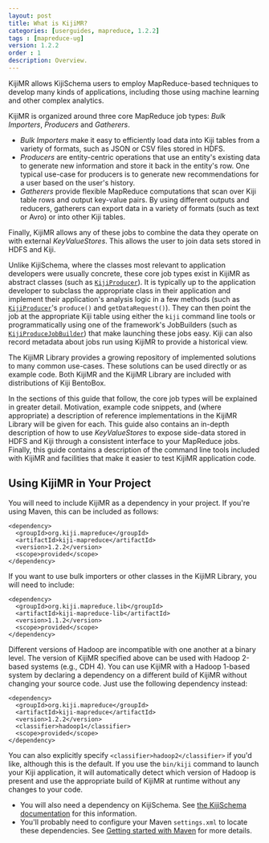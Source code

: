 ```yaml
---
layout: post
title: What is KijiMR?
categories: [userguides, mapreduce, 1.2.2]
tags : [mapreduce-ug]
version: 1.2.2
order : 1
description: Overview.
---
```


KijiMR allows KijiSchema users to employ MapReduce-based techniques to develop many kinds of
applications, including those using machine learning and other complex analytics.

KijiMR is organized around three core MapReduce job types: _Bulk Importers_, _Producers_ and
_Gatherers_.

 * _Bulk Importers_ make it easy to efficiently load data into Kiji tables from a variety of
   formats, such as JSON or CSV files stored in HDFS.
 * _Producers_ are entity-centric operations that use an entity's existing data to generate new
   information and store it back in the entity's row. One typical use-case for producers is to
   generate new recommendations for a user based on the user's history.
 * _Gatherers_ provide flexible MapReduce computations that scan over Kiji table rows and output
   key-value pairs. By using different outputs and reducers, gatherers can export data in a variety
   of formats (such as text or Avro) or into other Kiji tables.

Finally, KijiMR allows any of these jobs to combine the data they operate on with external
_KeyValueStores_. This allows the user to join data sets stored in HDFS and Kiji.

Unlike KijiSchema, where the classes most relevant to application developers were usually concrete,
these core job types exist in KijiMR as abstract classes (such as
[`KijiProducer`]({{site.api_mr_1_2_2}}/produce/KijiProducer.html)). It is typically up to the
application developer to subclass the appropriate class in their application and implement their
application's analysis logic in a few methods (such as
[`KijiProducer`]({{site.api_mr_1_2_2}}/produce/KijiProducer.html)'s `produce()` and
`getDataRequest()`). They can then point the job at the appropriate Kiji table using either the
`kiji` command line tools or programmatically using one of the framework's JobBuilders (such as
[`KijiProduceJobBuilder`]({{site.api_mr_1_2_2}}/produce/KijiProduceJobBuilder.html)) that make
launching these jobs easy.  Kiji can also record metadata about jobs run using KijiMR to provide
a historical view.

The KijiMR Library provides a growing repository of implemented solutions to many common use-cases.
These solutions can be used directly or as example code. Both KijiMR and the KijiMR Library are
included with distributions of Kiji BentoBox.

In the sections of this guide that follow, the core job types will be explained in greater detail.
Motivation, example code snippets, and (where appropriate) a description of reference
implementations in the KijiMR Library will be given for each. This guide also contains an in-depth
description of how to use  _KeyValueStores_ to expose side-data stored in HDFS and Kiji through a
consistent interface to your MapReduce jobs. Finally, this guide contains a description of the
command line tools included with KijiMR and facilities that make it easier to test KijiMR
application code.

## Using KijiMR in Your Project

You will need to include KijiMR as a dependency in your project. If you're
using Maven, this can be included as follows:

    <dependency>
      <groupId>org.kiji.mapreduce</groupId>
      <artifactId>kiji-mapreduce</artifactId>
      <version>1.2.2</version>
      <scope>provided</scope>
    </dependency>

If you want to use bulk importers or other classes in the KijiMR Library, you will
need to include:

    <dependency>
      <groupId>org.kiji.mapreduce.lib</groupId>
      <artifactId>kiji-mapreduce-lib</artifactId>
      <version>1.1.2</version>
      <scope>provided</scope>
    </dependency>

Different versions of Hadoop are incompatible with one another at a binary level. The version
of KijiMR specified above can be used with Hadoop 2-based systems (e.g., CDH 4). You can use
KijiMR with a Hadoop 1-based system by declaring a dependency on a different build of KijiMR
without changing your source code. Just use the following dependency instead:

    <dependency>
      <groupId>org.kiji.mapreduce</groupId>
      <artifactId>kiji-mapreduce</artifactId>
      <version>1.2.2</version>
      <classifier>hadoop1</classifier>
      <scope>provided</scope>
    </dependency>

You can also explicitly specify `<classifier>hadoop2</classifier>` if you'd like, although
this is the default. If you use the `bin/kiji` command to launch your Kiji application,
it will automatically detect which version of Hadoop is present and use the appropriate
build of KijiMR at runtime without any changes to your code.

* You will also need a dependency on KijiSchema. See [the KijiSchema
  documentation]({{site.userguide_schema_1_3_3}}/kiji-schema-overview/) for this information.
* You'll probably need to configure your Maven `settings.xml` to locate these dependencies.
  See [Getting started with Maven](http://www.kiji.org/get-started-with-maven)
  for more details.
